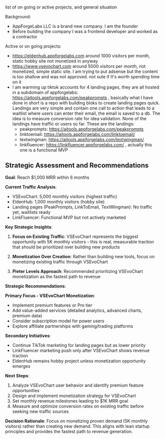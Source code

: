 list of on going or active projects, and general situation

Background:
- AppForgeLabs LLC is a brand new company. I am the founder
- Before building the company I was a frontend developer and worked as a contractor

Active or on going projects:
- https://eldenhub.appforgelabs.com around 1000 visitors per month, static hobby site not monetized in anyway
- https://www.vsevochart.com around 5000 visitors per month, not monetized, simple static site. I am trying to put adsense but the content is too shallow and was not approved. not sute if it's worth spending time on it
- I am warming up tiktok accounts for 4 landing pages, they are all hosted in a subdomain of appforgelabs: https://aitools.appforgelabs.com/peakprompts , basically what I have done in short is a repo with building bloks to create landing pages quick. Landings are very simple and contain one call to action that leads to a waitlist where users can enter their email, the email is saved to a db. The idea is to measure conversion rate for idea validation. None of the landings have traffic or users so far. These are the landings:
  - peakprompts: https://aitools.appforgelabs.com/peakprompts
  - linktoemail: https://aitools.appforgelabs.com/linktoemail/
  - textwingman: https://aitools.appforgelabs.com/textwingman/
  - linkfluencer: https://linkfluencer.appforgelabs.com/ , actually this one is a functional MVP

## Strategic Assessment and Recommendations

**Goal**: Reach $1,000 MRR within 6 months

**Current Traffic Analysis**:
- VSEvoChart: 5,000 monthly visitors (highest traffic)
- EldenHub: 1,000 monthly visitors (hobby site)
- Landing pages (PeakPrompts, LinkToEmail, TextWingman): No traffic yet, waitlists ready
- LinkFluencer: Functional MVP but not actively marketed

**Key Strategic Insights**:

1. **Focus on Existing Traffic**: VSEvoChart represents the biggest opportunity with 5K monthly visitors - this is real, measurable traction that should be prioritized over building new products

2. **Monetization Over Creation**: Rather than building new tools, focus on monetizing existing traffic through VSEvoChart

3. **Pieter Levels Approach**: Recommended prioritizing VSEvoChart monetization as the fastest path to revenue

**Strategic Recommendations**:

**Primary Focus - VSEvoChart Monetization**:
- Implement premium features or Pro tier
- Add value-added services (detailed analytics, advanced charts, premium data)
- Consider subscription model for power users
- Explore affiliate partnerships with gaming/trading platforms

**Secondary Initiatives**:
- Continue TikTok marketing for landing pages but as lower priority
- LinkFluencer marketing push only after VSEvoChart shows revenue traction
- EldenHub remains hobby project unless monetization opportunity emerges

**Next Steps**:
1. Analyze VSEvoChart user behavior and identify premium feature opportunities
2. Design and implement monetization strategy for VSEvoChart
3. Set monthly revenue milestones leading to $1K MRR goal
4. Measure and optimize conversion rates on existing traffic before seeking new traffic sources

**Decision Rationale**: Focus on monetizing proven demand (5K monthly visitors) rather than creating new demand. This aligns with lean startup principles and provides the fastest path to revenue generation.
